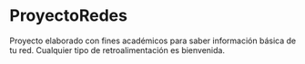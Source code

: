 # ProyectoRedes
Proyecto elaborado con fines académicos para saber información básica de tu red.
Cualquier tipo de retroalimentación es bienvenida.

